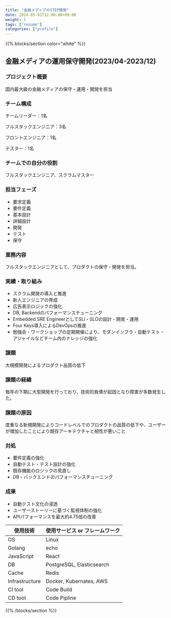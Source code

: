 ```yaml
---
title: "金融メディアのSTEP開発"
date: 2024-05-01T12:00:00+09:00
weight: 1
tags: ["resume"]
categories: ["profile"]
---
```


{{% blocks/section color="white" %}}

## 金融メディアの運用保守開発(2023/04-2023/12)

### プロジェクト概要

国内最大級の金融メディアの保守・運用・開発を担当

### チーム構成

チームリーダー：1名

フルスタックエンジニア：3名

フロントエンジニア：1名

テスター：1名

### チームでの自分の役割

フルスタックエンジニア、スクラムマスター

### 担当フェーズ

- 要求定義
- 要件定義
- 基本設計
- 詳細設計
- 開発
- テスト
- 保守

### 業務内容

フルスタックエンジニアとして、プロダクトの保守・開発を担当。

### 実績・取り組み

- スクラム開発の導入と推進
- 新人エンジニアの育成
- 広告表示ロジックの強化
- DB, Backendのパフォーマンスチューニング
- Embedded SRE EngineerとしてSLI・SLOの設計・開発・運用
- Four Keys導入によるDevOpsの推進
- 勉強会・ワークショップの定期開催により、モダンインフラ・自動テスト・アジャイルなどチーム内のナレッジの強化

### 課題

大規模開発によるプロダクト品質の低下

### 課題の経緯

毎年の下期に大型開発を行っており、技術的負債が起因となり障害が多数発生した。

### 課題の原因

度重なる新規開発によりコードレベルでのプロダクトの品質の低下や、ユーザーが増加したことにより既存アーキテクチャと相性が悪いこと

### 対処

- 要件定義の強化
- 自動テスト・テスト設計の強化
- 既存機能のロジックの見直し
- DB・バックエンドのパフォーマンスチューニング

### 成果

- 自動テスト文化の浸透
- ユーザーストーリーに基づく監視体制の強化
- APIパフォーマンスを最大約4.75倍の改善

|使用技術|使用サービス or フレームワーク|
|---|-----|
|OS|Linux|
|Golang|echo|
|JavaScript|React|
|DB|PostgreSQL, Elasticsearch|
|Cache|Redis|
|Infrastructure|Docker, Kubernates, AWS|
|CI tool|Code Build|
|CD tool|Code Pipline|

{{% /blocks/section %}}
